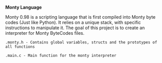 **Monty Language**

Monty 0.98 is a scripting language that is first compiled into Monty byte codes (Just like Python). 
It relies on a unique stack, with specific instructions to manipulate it. The goal of this project is to create an interpreter for Monty ByteCodes files.

	.monty.h - Contains global variables, structs and the prototypes of all functions

	.main.c - Main function for the monty interpreter
